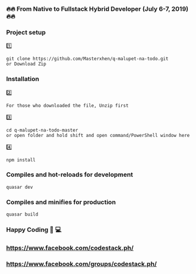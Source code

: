 ### :fire::fire: From Native to Fullstack Hybrid Developer (July 6-7, 2019) :fire::fire:

### Project setup
:one: 
```
git clone https://github.com/Masterxhen/q-malupet-na-todo.git
or Download Zip
```


### Installation
:two:
```
For those who downloaded the file, Unzip first
```
:three:
```
cd q-malupet-na-todo-master
or open folder and hold shift and open command/PowerShell window here
```
:four: 
```
npm install
```

### Compiles and hot-reloads for development
```
quasar dev
```

### Compiles and minifies for production
```
quasar build
```

### Happy Coding :muscle: :computer:
### https://www.facebook.com/codestack.ph/
### https://www.facebook.com/groups/codestack.ph/
